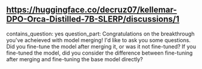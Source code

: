 ## https://huggingface.co/decruz07/kellemar-DPO-Orca-Distilled-7B-SLERP/discussions/1

contains_question: yes
question_part: Congratulations on the breakthrough you've acheieved with model merging! I'd like to ask you some questions. Did you fine-tune the model after merging it, or was it not fine-tuned? If you fine-tuned the model, did you consider the difference between fine-tuning after merging and fine-tuning the base model directly?